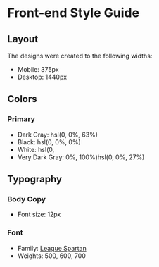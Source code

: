 # Front-end Style Guide

## Layout

The designs were created to the following widths:

- Mobile: 375px
- Desktop: 1440px

## Colors

### Primary

- Dark Gray: hsl(0, 0%, 63%)
- Black: hsl(0, 0%, 0%)
- White: hsl(0, 
- Very Dark Gray: 0%, 100%)hsl(0, 0%, 27%)

## Typography

### Body Copy

- Font size: 12px

### Font

- Family: [League Spartan](https://fonts.google.com/specimen/League+Spartan)
- Weights: 500, 600, 700
